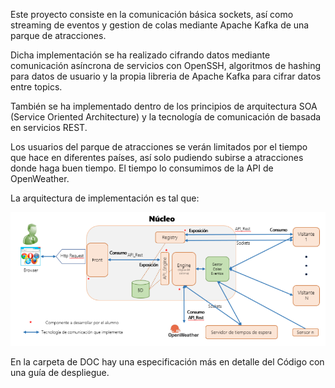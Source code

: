 Este proyecto consiste en la comunicación básica sockets, así como streaming de eventos y gestion de colas mediante Apache Kafka de una parque de atracciones.

Dicha implementación se ha realizado cifrando datos mediante comunicación asíncrona de servicios con OpenSSH, algoritmos de hashing para datos de usuario y la propia libreria de Apache Kafka para cifrar datos entre topics.

También se ha implementado dentro de los principios de arquitectura SOA (Service Oriented Architecture) y la tecnología de comunicación de basada en servicios REST.

Los usuarios del parque de atracciones se verán limitados por el tiempo que hace en diferentes países, así solo pudiendo subirse a atracciones donde haga buen tiempo. El tiempo lo consumimos de la API de OpenWeather.

La arquitectura de implementación es tal que:

![Alt text](Images/Arquitecture.PNG?raw=true "Arquitectura")

En la carpeta de DOC hay una especificación más en detalle del Código con una guía de despliegue.